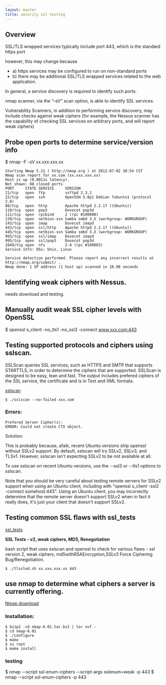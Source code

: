 ```yaml
---
layout: master
title: security ssl testing
---
```


## Overview

SSL/TLS wrapped services typically include port 443, which is the standard https port

however, this may change because 

- a) https services may be configured to run on non-standard ports
- b) there may be additional SSL/TLS wrapped services related to the web application.
 
In general, a service discovery is required to identify such ports. 


nmap scanner, via the “–sV” scan option, is able to identify SSL services. 

Vulnerability Scanners, in addition to performing service discovery, may include checks against weak ciphers (for example, the Nessus scanner has the capability of checking SSL services on arbitrary ports, and will report weak ciphers)

## Probe open ports to determine service/version info

$ nmap -F -sV xx.xxx.xxx.xx

    Starting Nmap 5.21 ( http://nmap.org ) at 2012-07-02 10:54 CST
    Nmap scan report for xx.com (xx.xxx.xxx.xx)
    Host is up (0.0011s latency).
    Not shown: 88 closed ports
    PORT     STATE SERVICE     VERSION
    21/tcp   open  ftp         vsftpd 2.3.2
    22/tcp   open  ssh         OpenSSH 5.8p1 Debian 7ubuntu1 (protocol 2.0)
    80/tcp   open  http        Apache httpd 2.2.17 ((Ubuntu))
    110/tcp  open  pop3        Dovecot pop3d
    111/tcp  open  rpcbind     2 (rpc #100000)
    139/tcp  open  netbios-ssn Samba smbd 3.X (workgroup: WORKGROUP)
    143/tcp  open  imap        Dovecot imapd
    443/tcp  open  ssl/http    Apache httpd 2.2.17 ((Ubuntu))
    445/tcp  open  netbios-ssn Samba smbd 3.X (workgroup: WORKGROUP)
    993/tcp  open  ssl/imap    Dovecot imapd
    995/tcp  open  ssl/pop3    Dovecot pop3d
    2049/tcp open  nfs         2-4 (rpc #100003)
    Service Info: OSs: Unix, Linux

    Service detection performed. Please report any incorrect results at http://nmap.org/submit/ .
    Nmap done: 1 IP address (1 host up) scanned in 18.98 seconds

## Identifying weak ciphers with Nessus. 

needs download and testing.

## Manually audit weak SSL cipher levels with OpenSSL

$ openssl s_client -no_tls1 -no_ssl3 -connect www.xxx.com:443


## Testing supported protocols and ciphers using sslscan. 

SSLScan queries SSL services, such as HTTPS and SMTP that supports STARTTLS, in order to determine the ciphers that are supported. SSLScan is designed to be easy, lean and fast. The output includes prefered ciphers of the SSL service, the certificate and is in Text and XML formats.

[sslscan](http://www.michaelboman.org/books/sslscan)

    $ ./sslscan --no-failed xxx.com


### Errors:

    Prefered Server Cipher(s):
    ERROR: Could not create CTX object.

Solution:

This is probably because, afaik, recent Ubuntu versions ship openssl without SSLv2 support. By default, sslscan will try SSLv2, SSLv3, and TLSv1. However, sslscan isn't expecting SSLv2 to be not available at all.

To use sslscan on recent Ubuntu versions, use the --ssl3 or --tls1 options to sslscan.

Note that you should be very careful about testing remote servers for SSLv2 support when using an Ubuntu client, including with "openssl s_client -ssl2 -connect somehost:443". Using an Ubuntu client, you may incorrectly determine that the remote server doesn't support SSLv2 when in fact it really does, it's just your client that doesn't support SSLv2.


## Testing common SSL flaws with ssl_tests 

[ssl_tests](http://www.pentesterscripting.com/discovery/ssl_tests)

**SSL Tests - v2, weak ciphers, MD5, Renegotiation**

bash script that uses sslscan and openssl to check for various flaws - ssl version 2, weak ciphers, md5withRSAEncryption,SSLv3 Force Ciphering Bug/Renegotiation. 


    $ ./tlssled.sh xx.xxx.xxx.xx 443


## use nmap to determine what ciphers a server is currently offering. 

[Nmap download](http://nmap.org/download.html)

### Installation:

    $ bzip2 -cd nmap-6.01.tar.bz2 | tar xvf -
    $ cd nmap-6.01
    $ ./configure
    $ make
    $ su root
    $ make install

### testing

$ nmap --script ssl-enum-ciphers --script-args sslenum=weak -p 443 <host>
$ nmap --script ssl-enum-ciphers -p 443 <host>





